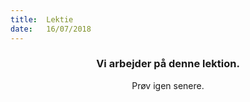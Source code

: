 ```yaml
---
title:  Lektie
date:   16/07/2018
---
```


### <center>Vi arbejder på denne lektion.</center>
<center>Prøv igen senere.</center>